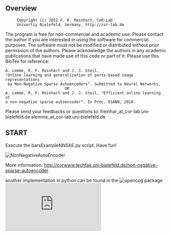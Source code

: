 ## Overview
         Copyright (c) 2012 F. R. Reinhart, CoR-Lab
         Univertiy Bielefeld, Germany, http://cor-lab.de
         
 The program is free for non-commercial and academic use. Please contact the
 author if you are interested in using the software for commercial purposes.
 The software must not be modified or distributed without prior permission
 of the authors. Please acknowledge the authors in any academic publications
 that have made use of this code or part of it. Please use this BibTex for
reference:
 

    A. Lemme, R. F. Reinhart and J. J. Steil. 
    "Online learning and generalization of parts-based image representations 
     by Non-Negative Sparse Autoencoders". Submitted to Neural Networks,
                              OR
    A. Lemme, R. F. Reinhart and J. J. Steil. "Efficient online learning of
    a non-negative sparse autoencoder". In Proc. ESANN, 2010.

Please send your feedbacks or questions to:
                           freinhar_at_cor-lab.uni-bielefeld.de
                           alemme_at_cor-lab.uni-bielefeld.de


## START 
Execute the barsExampleNNSAE.py script. Have fun!

![NonNegativeAutoEncoder](http://corwww.techfak.uni-bielefeld.de/system/files/TAEFigure.png)

More information:
http://corwww.techfak.uni-bielefeld.de/non-negative-sparse-autoencoder

another implementation in python can be found in the ![opencog](http://wiki.opencog.org/w/The_Open_Cognition_Project) package ![here](https://github.com/opencog/python-destin/blob/master/destin/auto_encoder.py)
